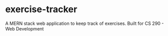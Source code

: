 # exercise-tracker
A MERN stack web application to keep track of exercises. Built for CS 290 - Web Development 
